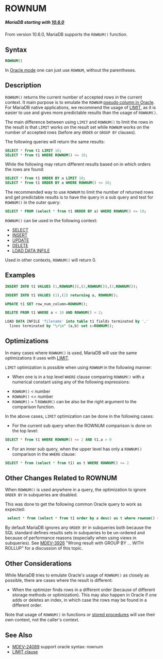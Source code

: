 # ROWNUM

##### MariaDB starting with [10.6.0](/kb/en/mariadb-1060-release-notes/)

From version 10.6.0, MariaDB supports the <code class="fixed" style="white-space:pre-wrap">ROWNUM()</code> function.

## Syntax

```sql
ROWNUM()
```

In [Oracle mode](/kb/en/sql_modeoracle/) one can just use <code class="fixed" style="white-space:pre-wrap">ROWNUM</code>, without the parentheses.

## Description

<code class="fixed" style="white-space:pre-wrap">ROWNUM()</code> returns the current number of accepted rows in the
current context. It main purpose is to emulate the <code class="fixed" style="white-space:pre-wrap">ROWNUM</code>
[pseudo column in Oracle](https://docs.oracle.com/en/database/oracle/oracle-database/19/sqlrf/ROWNUM-Pseudocolumn.html#GUID-2E40EC12-3FCF-4A4F-B5F2-6BC669021726). For MariaDB native applications, we recommend the usage of [LIMIT](/sql-statements-structure/sql-statements/data-manipulation/selecting-data/limit/), as it is easier to use and gives more predictable results than the usage of <code class="fixed" style="white-space:pre-wrap">ROWNUM()</code>.

The main difference between using <code class="fixed" style="white-space:pre-wrap">LIMIT</code> and
<code class="fixed" style="white-space:pre-wrap">ROWNUM()</code> to limit the rows in the result is that
<code class="fixed" style="white-space:pre-wrap">LIMIT</code> works on the result set while <code class="fixed" style="white-space:pre-wrap">ROWNUM</code>
works on the number of accepted rows (before any <code class="fixed" style="white-space:pre-wrap">ORDER</code> or
<code class="fixed" style="white-space:pre-wrap">GROUP BY</code> clauses).

The following queries will return the same results:

```sql
SELECT * from t1 LIMIT 10;
SELECT * from t1 WHERE ROWNUM() <= 10;
```

While the following may return different results based on in which orders the rows are found:

```sql
SELECT * from t1 ORDER BY a LIMIT 10;
SELECT * from t1 ORDER BY a WHERE ROWNUM() <= 10;
```

The recommended way to use <code class="fixed" style="white-space:pre-wrap">ROWNUM</code> to limit the number of returned rows and get predictable results is to have the query in a sub query and test for <code class="fixed" style="white-space:pre-wrap">ROWNUM()</code> in the outer query:

```sql
SELECT * FROM (select * from t1 ORDER BY a) WHERE ROWNUM() <= 10;
```

<code class="fixed" style="white-space:pre-wrap">ROWNUM()</code> can be used in the following context:

- [SELECT](/sql-statements-structure/sql-statements/data-manipulation/selecting-data/select/)
- [INSERT](/sql-statements-structure/sql-statements/data-manipulation/inserting-loading-data/insert/)
- [UPDATE](/sql-statements-structure/sql-statements/data-manipulation/changing-deleting-data/update/)
- [DELETE](/sql-statements-structure/sql-statements/data-manipulation/changing-deleting-data/delete/)
- [LOAD DATA INFILE](/sql-statements-structure/sql-statements/data-manipulation/inserting-loading-data/load-data-into-tables-or-index/load-data-infile/)

Used in other contexts, <code class="fixed" style="white-space:pre-wrap">ROWNUM()</code> will return 0.

## Examples

```sql
INSERT INTO t1 VALUES (1,ROWNUM()),(2,ROWNUM()),(3,ROWNUM());

INSERT INTO t1 VALUES (1),(2) returning a, ROWNUM();

UPDATE t1 SET row_num_column=ROWNUM();

DELETE FROM t1 WHERE a < 10 AND ROWNUM() < 2;

LOAD DATA INFILE 'filename' into table t1 fields terminated by ',' 
  lines terminated by "\r\n" (a,b) set c=ROWNUM();
```

## Optimizations

In many cases where <code class="fixed" style="white-space:pre-wrap">ROWNUM()</code> is used, MariaDB will use the same optimizations it uses with [LIMIT](/sql-statements-structure/sql-statements/data-manipulation/selecting-data/limit/).

<code class="fixed" style="white-space:pre-wrap">LIMIT</code> optimization is possible when using <code class="fixed" style="white-space:pre-wrap">ROWNUM</code> in the following manner:

- When one is in a top level <code class="fixed" style="white-space:pre-wrap">WHERE</code> clause comparing <code class="fixed" style="white-space:pre-wrap">ROWNUM()</code> with a numerical constant using any of the following expressions:
<ul start="1"><li><code class="fixed" style="white-space:pre-wrap">ROWNUM()</code> &lt; number
</li><li><code class="fixed" style="white-space:pre-wrap">ROWNUM()</code> &lt;= number
</li><li><code class="fixed" style="white-space:pre-wrap">ROWNUM()</code> = 1
<code class="fixed" style="white-space:pre-wrap">ROWNUM()</code> can be also be the right argument to the comparison function.
</li></ul>

In the above cases, <code class="fixed" style="white-space:pre-wrap">LIMIT</code> optimization can be done in the
following cases:

- For the current sub query when the ROWNUM comparison is done on the top level:

```sql
SELECT * from t1 WHERE ROWNUM() <= 2 AND t1.a > 0
```

- For an inner sub query, when the upper level has only a <code class="fixed" style="white-space:pre-wrap">ROWNUM()</code> comparison in the <code class="fixed" style="white-space:pre-wrap">WHERE</code> clause:

```sql
SELECT * from (select * from t1) as t WHERE ROWNUM() <= 2
```

## Other Changes Related to ROWNUM

When <code class="fixed" style="white-space:pre-wrap">ROWNUM()</code> is used anywhere in a query, the optimization to ignore `ORDER BY` in subqueries are disabled.

This was done to get the following common Oracle query to work as expected:

```sql
 select * from (select * from t1 order by a desc) as t where rownum() <= 2;
```

By default MariaDB ignores any `ORDER BY` in subqueries both because the SQL standard defines results sets in subqueries to be un-ordered and because of performance reasons (especially when using views in subqueries).  See [MDEV-3926](https://jira.mariadb.org/browse/MDEV-3926) "Wrong result with GROUP BY ... WITH ROLLUP" for a discussion of this topic.

## Other Considerations

While MariaDB tries to emulate Oracle's usage of <code class="fixed" style="white-space:pre-wrap">ROWNUM()</code> as closely as possible, there are cases where the result is different:

- When the optimizer finds rows in a different order (because of different storage methods or optimization). This may also happen in Oracle if one adds or deletes an index, in which case the rows may be found in a different order.

Note that usage of <code class="fixed" style="white-space:pre-wrap">ROWNUM()</code> in functions or [stored procedures](/programming-customizing-mariadb/stored-routines/stored-procedures/) will use their own context, not the caller's context.

## See Also

- [MDEV-24089](https://jira.mariadb.org/browse/MDEV-24089) support oracle syntax: rownum
- [LIMIT clause](/sql-statements-structure/sql-statements/data-manipulation/selecting-data/limit/)